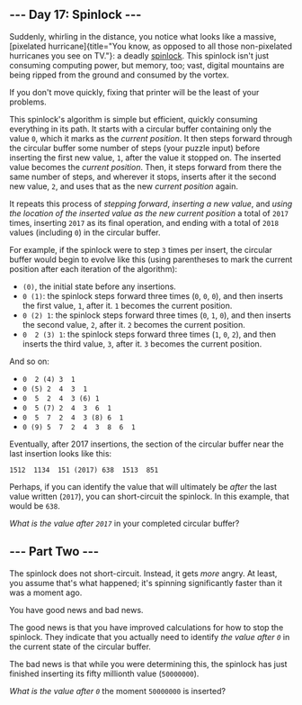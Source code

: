 \-\-- Day 17: Spinlock \-\--
----------------------------

Suddenly, whirling in the distance, you notice what looks like a
massive, [pixelated
hurricane]{title="You know, as opposed to all those non-pixelated hurricanes you see on TV."}:
a deadly [spinlock](https://en.wikipedia.org/wiki/Spinlock). This
spinlock isn\'t just consuming computing power, but memory, too; vast,
digital mountains are being ripped from the ground and consumed by the
vortex.

If you don\'t move quickly, fixing that printer will be the least of
your problems.

This spinlock\'s algorithm is simple but efficient, quickly consuming
everything in its path. It starts with a circular buffer containing only
the value `0`, which it marks as the *current position*. It then steps
forward through the circular buffer some number of steps (your puzzle
input) before inserting the first new value, `1`, after the value it
stopped on. The inserted value becomes the *current position*. Then, it
steps forward from there the same number of steps, and wherever it
stops, inserts after it the second new value, `2`, and uses that as the
new *current position* again.

It repeats this process of *stepping forward*, *inserting a new value*,
and *using the location of the inserted value as the new current
position* a total of `2017` times, inserting `2017` as its final
operation, and ending with a total of `2018` values (including `0`) in
the circular buffer.

For example, if the spinlock were to step `3` times per insert, the
circular buffer would begin to evolve like this (using parentheses to
mark the current position after each iteration of the algorithm):

-   `(0)`, the initial state before any insertions.
-   `0 (1)`: the spinlock steps forward three times (`0`, `0`, `0`), and
    then inserts the first value, `1`, after it. `1` becomes the current
    position.
-   `0 (2) 1`: the spinlock steps forward three times (`0`, `1`, `0`),
    and then inserts the second value, `2`, after it. `2` becomes the
    current position.
-   `0  2 (3) 1`: the spinlock steps forward three times (`1`, `0`,
    `2`), and then inserts the third value, `3`, after it. `3` becomes
    the current position.

And so on:

-   `0  2 (4) 3  1`
-   `0 (5) 2  4  3  1`
-   `0  5  2  4  3 (6) 1`
-   `0  5 (7) 2  4  3  6  1`
-   `0  5  7  2  4  3 (8) 6  1`
-   `0 (9) 5  7  2  4  3  8  6  1`

Eventually, after 2017 insertions, the section of the circular buffer
near the last insertion looks like this:

    1512  1134  151 (2017) 638  1513  851

Perhaps, if you can identify the value that will ultimately be *after*
the last value written (`2017`), you can short-circuit the spinlock. In
this example, that would be `638`.

*What is the value after `2017`* in your completed circular buffer?

\-\-- Part Two \-\--
--------------------

The spinlock does not short-circuit. Instead, it gets *more* angry. At
least, you assume that\'s what happened; it\'s spinning significantly
faster than it was a moment ago.

You have good news and bad news.

The good news is that you have improved calculations for how to stop the
spinlock. They indicate that you actually need to identify *the value
after `0`* in the current state of the circular buffer.

The bad news is that while you were determining this, the spinlock has
just finished inserting its fifty millionth value (`50000000`).

*What is the value after `0`* the moment `50000000` is inserted?
